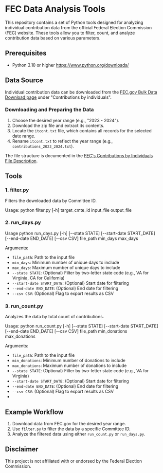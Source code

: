 # FEC Data Analysis Tools

This repository contains a set of Python tools designed for analyzing individual contribution data from the official Federal Election Commission (FEC) website. These tools allow you to filter, count, and analyze contribution data based on various parameters.

## Prerequisites

- Python 3.10 or higher https://www.python.org/downloads/

## Data Source

Individual contribution data can be downloaded from the [FEC.gov Bulk Data Download page](https://www.fec.gov/data/browse-data/?tab=bulk-data) under "Contributions by individuals". 

### Downloading and Preparing the Data

1. Choose the desired year range (e.g., "2023 - 2024").
2. Download the zip file and extract its contents.
3. Locate the `itcont.txt` file, which contains all records for the selected date range.
4. Rename `itcont.txt` to reflect the year range (e.g., `contributions_2023_2024.txt`).

The file structure is documented in the [FEC's Contributions by Individuals File Description](https://www.fec.gov/campaign-finance-data/contributions-individuals-file-description/).

## Tools

### 1. filter.py

Filters the downloaded data by Committee ID.

Usage:
python filter.py [-h] target_cmte_id input_file output_file

### 2. run_days.py 

Usage python run_days.py [-h] [--state STATE] [--start-date START_DATE] [--end-date END_DATE] [--csv CSV] file_path min_days max_days

Arguments:
- `file_path`: Path to the input file
- `min_days`: Minimum number of unique days to include
- `max_days`: Maximum number of unique days to include
- `--state STATE`: (Optional) Filter by two-letter state code (e.g., VA for Virginia, CA for California)
- `--start-date START_DATE`: (Optional) Start date for filtering
- `--end-date END_DATE`: (Optional) End date for filtering
- `--csv CSV`: (Optional) Flag to export results as CSV


### 3. run_count.py

Analyzes the data by total count of contributions.

Usage:
python run_count.py [-h] [--state STATE] [--start-date START_DATE] [--end-date END_DATE] [--csv CSV] file_path min_donations max_donations

Arguments:
- `file_path`: Path to the input file
- `min_donations`: Minimum number of donations to include
- `max_donations`: Maximum number of donations to include
- `--state STATE`: (Optional) Filter by two-letter state code (e.g., VA for Virginia)
- `--start-date START_DATE`: (Optional) Start date for filtering
- `--end-date END_DATE`: (Optional) End date for filtering
- `--csv CSV`: (Optional) Flag to export results as CSV
- 
## Example Workflow

1. Download data from FEC.gov for the desired year range.
2. Use `filter.py` to filter the data by a specific Committee ID.
3. Analyze the filtered data using either `run_count.py` or `run_days.py`.


## Disclaimer

This project is not affiliated with or endorsed by the Federal Election Commission.
